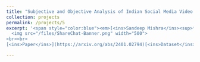 ```yaml
---
title: "Subjective and Objective Analysis of Indian Social Media Video Quality"
collection: projects
permalink: /projects/5
excerpt: '<span style="color:blue"><em>[<ins>Sandeep Mishra</ins><sup>*</sup>](https://sandeep-sm.github.io/)</em></span>, <em>Mukul Jha</em> , <span style="color:blue"><em>[Alan C. Bovik](https://www.ece.utexas.edu/people/faculty/alan-bovik)</em></span> <br> Submitted at the IEEE Transations on Image Processing <br> <br>
  <img src="/files/ShareChat-Banner.png" width="500">
<br><br>
[<ins>Paper</ins>](https://arxiv.org/abs/2401.02794)[<ins>Dataset</ins>(https://github.com/sandeep-sm/LIVE-SC/tree/main)]'

---
```


